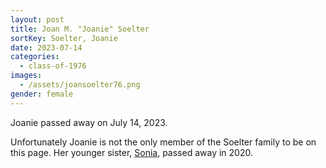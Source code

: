 ```yaml
---
layout: post
title: Joan M. "Joanie" Soelter
sortKey: Soelter, Joanie
date: 2023-07-14
categories:
  - class-of-1976
images:
  - /assets/joansoelter76.png
gender: female
---
```

Joanie passed away on July 14, 2023. 

U﻿nfortunately Joanie is not the only member of the Soelter family to be on this page. Her younger sister, [Sonia](https://ihsmemorial.org/class-of-1979/sonia-p-soelter/), passed away in 2020.